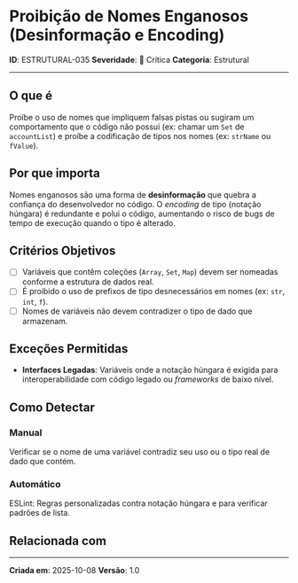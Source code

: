 # Proibição de Nomes Enganosos (Desinformação e Encoding)

**ID**: ESTRUTURAL-035
**Severidade**: 🔴 Crítica
**Categoria**: Estrutural

---

## O que é

Proíbe o uso de nomes que impliquem falsas pistas ou sugiram um comportamento que o código não possui (ex: chamar um `Set` de `accountList`) e proíbe a codificação de tipos nos nomes (ex: `strName` ou `fValue`).

## Por que importa

Nomes enganosos são uma forma de **desinformação** que quebra a confiança do desenvolvedor no código. O *encoding* de tipo (notação húngara) é redundante e polui o código, aumentando o risco de bugs de tempo de execução quando o tipo é alterado.

## Critérios Objetivos

- [ ] Variáveis que contêm coleções (`Array`, `Set`, `Map`) devem ser nomeadas conforme a estrutura de dados real.
- [ ] É proibido o uso de prefixos de tipo desnecessários em nomes (ex: `str`, `int`, `f`).
- [ ] Nomes de variáveis não devem contradizer o tipo de dado que armazenam.

## Exceções Permitidas

- **Interfaces Legadas**: Variáveis onde a notação húngara é exigida para interoperabilidade com código legado ou *frameworks* de baixo nível.

## Como Detectar

### Manual

Verificar se o nome de uma variável contradiz seu uso ou o tipo real de dado que contém.

### Automático

ESLint: Regras personalizadas contra notação húngara e para verificar padrões de lista.

## Relacionada com


---

**Criada em**: 2025-10-08
**Versão**: 1.0

